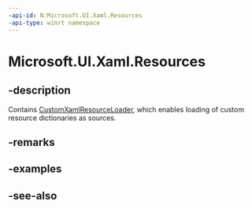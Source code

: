 ```yaml
---
-api-id: N:Microsoft.UI.Xaml.Resources
-api-type: winrt namespace
---
```


# Microsoft.UI.Xaml.Resources

## -description

Contains [CustomXamlResourceLoader](customxamlresourceloader.md), which enables loading of custom resource dictionaries as sources.

## -remarks

## -examples

## -see-also
